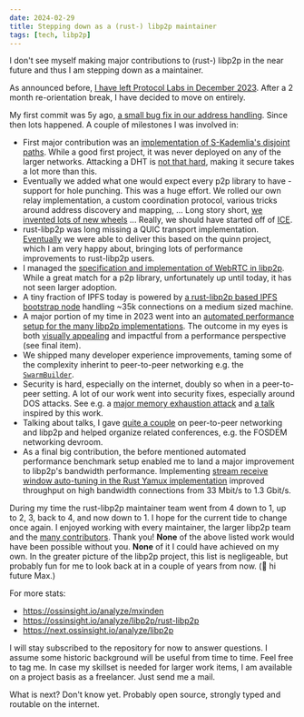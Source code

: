 ```yaml
---
date: 2024-02-29
title: Stepping down as a (rust-) libp2p maintainer
tags: [tech, libp2p]
---
```


I don't see myself making major contributions to (rust-) libp2p in the near future and thus I am stepping down as a maintainer.

As announced before, [I have left Protocol Labs in December 2023](https://github.com/libp2p/rust-libp2p/discussions/5007).
After a 2 month re-orientation break, I have decided to move on entirely.

My first commit was 5y ago, [a small bug fix in our address handling](https://github.com/libp2p/rust-libp2p/pull/1204).
Since then lots happened. A couple of milestones I was involved in:

- First major contribution was an [implementation of S-Kademlia's disjoint paths](https://discuss.libp2p.io/t/s-kademlia-lookups-over-disjoint-paths-in-rust-libp2p/571).
  While a good first project, it was never deployed on any of the larger networks.
  Attacking a DHT is [not that hard](https://arxiv.org/pdf/2307.12212.pdf), making it secure takes a lot more than this.
- Eventually we added what one would expect every p2p library to have - support for hole punching.
  This was a huge effort.
  We rolled our own relay implementation, a custom coordination protocol, various tricks around address discovery and mapping, ...
  Long story short, [we invented lots of new wheels](https://blog.ipfs.tech/2022-01-20-libp2p-hole-punching/) ...
  Really, we should have started off of [ICE](https://en.wikipedia.org/wiki/Interactive_Connectivity_Establishment).
- rust-libp2p was long missing a QUIC transport implementation.
  [Eventually](https://github.com/libp2p/rust-libp2p/issues/2883) we were able to deliver this based on the quinn project, which I am very happy about, bringing lots of performance improvements to rust-libp2p users.
- I managed the [specification and implementation of WebRTC in libp2p](https://github.com/libp2p/specs/issues/220). While a great match for a p2p library, unfortunately up until today, it has not seen larger adoption.
- A tiny fraction of IPFS today is powered by [a rust-libp2p based IPFS bootstrap node](https://blog.ipfs.tech/2023-rust-libp2p-based-ipfs-bootstrap-node/) handling ~35k connections on a medium sized machine.
- A major portion of my time in 2023 went into an [automated performance setup for the many libp2p implementations](https://github.com/libp2p/test-plans/blob/master/perf/README.md).
  The outcome in my eyes is both [visually appealing](https://observablehq.com/@libp2p-workspace/performance-dashboard) and impactful from a performance perspective (see final item).
- We shipped many developer experience improvements, taming some of the complexity inherint to peer-to-peer networking e.g. the [`SwarmBuilder`](https://github.com/libp2p/rust-libp2p/pull/4120).
- Security is hard, especially on the internet, doubly so when in a peer-to-peer setting.
  A lot of our work went into security fixes, especially around DOS attacks.
  See e.g. a [major memory exhaustion attack](https://github.com/libp2p/rust-libp2p/security/advisories/GHSA-jvgw-gccv-q5p8) and [a talk](https://max-inden.de/post/2022-11-02-dos-defense-dos-and-donts/) inspired by this work.
- Talking about talks, I gave [quite a couple](https://max-inden.de/tags/talk/) on peer-to-peer networking and libp2p and helped organize related conferences, e.g. the FOSDEM networking devroom.
- As a final big contribution, the before mentioned automated performance benchmark setup enabled me to land a major improvement to libp2p's bandwidth performance.
  Implementing [stream receive window auto-tuning in the Rust Yamux implementation](https://github.com/libp2p/rust-yamux/pull/176) improved throughput on high bandwidth connections from 33 Mbit/s to 1.3 Gbit/s.

During my time the rust-libp2p maintainer team went from 4 down to 1, up to 2, 3, back to 4, and now down to 1.
I hope for the current tide to change once again.
I enjoyed working with every maintainer, the larger libp2p team and the [many contributors](https://github.com/libp2p/rust-libp2p/graphs/contributors).
Thank you!
**None** of the above listed work would have been possible without you.
**None** of it I could have achieved on my own.
In the greater picture of the libp2p project, this list is negligeable, but probably fun for me to look back at in a couple of years from now. (:wave: hi future Max.)

For more stats:
- https://ossinsight.io/analyze/mxinden
- https://ossinsight.io/analyze/libp2p/rust-libp2p
- https://next.ossinsight.io/analyze/libp2p

I will stay subscribed to the repository for now to answer questions.
I assume some historic background will be useful from time to time.
Feel free to tag me.
In case my skillset is needed for larger work items, I am available on a project basis as a freelancer.
Just send me a mail.

What is next?
Don't know yet.
Probably open source, strongly typed and routable on the internet.
